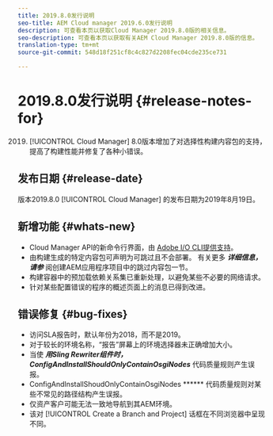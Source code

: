```yaml
---
title: 2019.8.0发行说明
seo-title: AEM Cloud manager 2019.6.0发行说明
description: 可查看本页以获取Cloud Manager 2019.8.0版的相关信息。
seo-description: 可查看本页以获取有关AEM Cloud Manager 2019.8.0版的信息。
translation-type: tm+mt
source-git-commit: 548d18f251cf8c4c827d2208fec04cde235ce731

---
```


# 2019.8.0发行说明 {#release-notes-for}

2019. [!UICONTROL Cloud Manager] 8.0版本增加了对选择性构建内容包的支持，提高了构建性能并修复了各种小错误。

## 发布日期 {#release-date}

版本2019.8.0 [!UICONTROL Cloud Manager] 的发布日期为2019年8月19日。

## 新增功能 {#whats-new}

* Cloud Manager API的新命令行界面，由 [Adobe I/O CLI提供支持](https://github.com/adobe/aio-cli-plugin-cloudmanager)。
* 由构建生成的特定内容包可声明为可跳过且不会部署。 有关更多 ***详细信息，请参***[](create-an-application-project.md) 阅创建AEM应用程序项目中的跳过内容包一节。
* 构建容器中的预加载依赖关系集已重新处理，以避免某些不必要的网络请求。
* 针对某些配置错误的程序的概述页面上的消息已得到改进。

## 错误修复 {#bug-fixes}

* 访问SLA报告时，默认年份为2018，而不是2019。
* 对于较长的环境名称，“报告”屏幕上的环境选择器未正确增加大小。
* 当使 ***用Sling Rewriter组件时，ConfigAndInstallShouldOnlyContainOsgiNodes*** 代码质量规则产生误报。
* ConfigAndInstallShoudOnlyContainOsgiNodes ****** 代码质量规则对某些不常见的路径结构产生误报。
* 仅资产客户可能无法一致地导航到其AEM环境。
* 该对 [!UICONTROL Create a Branch and Project] 话框在不同浏览器中呈现不同。
